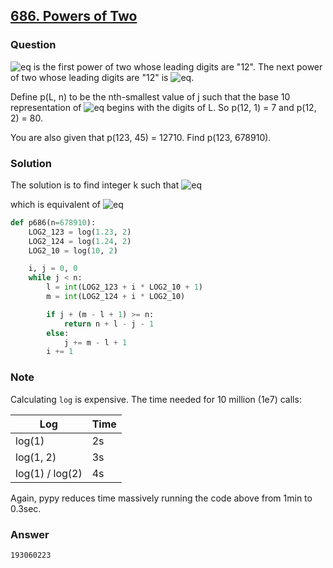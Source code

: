 ## **[686. Powers of Two](https://projecteuler.net/problem=686)**

### Question
![eq](https://latex.codecogs.com/gif.latex?2^7=128) is the first power of two whose leading digits are "12".
The next power of two whose leading digits are "12" is ![eq](https://latex.codecogs.com/gif.latex?2^{80}).

Define p(L, n) to be the nth-smallest value of j such that the base 10 representation of 
![eq](https://latex.codecogs.com/gif.latex?2^j) begins with the digits of L.
So p(12, 1) = 7 and p(12, 2) = 80.

You are also given that p(123, 45) = 12710. Find p(123, 678910).


### Solution
The solution is to find integer k such that
![eq](https://latex.codecogs.com/gif.latex?1.23\times10^i\leq2^k<1.24\times10^i)

which is equivalent of 
![eq](https://latex.codecogs.com/gif.latex?log_2(1.23)+i{\cdot}log_2(10){\leq}k<log_2(1.24)+i{\cdot}log_2(10))

```python
def p686(n=678910):
    LOG2_123 = log(1.23, 2)
    LOG2_124 = log(1.24, 2)
    LOG2_10 = log(10, 2)

    i, j = 0, 0
    while j < n:
        l = int(LOG2_123 + i * LOG2_10 + 1)
        m = int(LOG2_124 + i * LOG2_10)

        if j + (m - l + 1) >= n:
            return n + l - j - 1
        else:
            j += m - l + 1
        i += 1
```

### Note

Calculating `log` is expensive. The time needed for 10 million (1e7) calls:

| Log             | Time |
|-----------------|------|
| log(1)          | 2s   |
| log(1, 2)       | 3s   |
| log(1) / log(2) | 4s   |

Again, pypy reduces time massively running the code above from 1min to 0.3sec.
  
### Answer 
`193060223`
